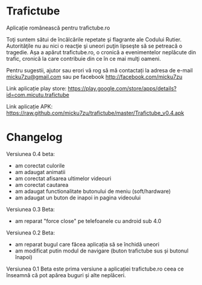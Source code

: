 Trafictube
==========

Aplicație românească pentru trafictube.ro

Toţi suntem sătui de încălcările repetate şi flagrante ale Codului Rutier. Autorităţile nu au nici o reacţie şi uneori puţin lipseşte să se petreacă o tragedie. Aşa a apărut trafictube.ro, o cronică a evenimentelor neplăcute din trafic, cronică la care contribuie din ce în ce mai mulţi oameni.

Pentru sugestii, ajutor sau erori vă rog să mă contactați la adresa de e-mail micku7zu@gmail.com sau pe facebook http://facebook.com/micku7zu

Link aplicație play store: https://play.google.com/store/apps/details?id=com.micutu.trafictube

Link aplicație APK: https://raw.github.com/micku7zu/trafictube/master/Trafictube_v0.4.apk


Changelog
==========

Versiunea 0.4 beta:
+ am corectat culorile
+ am adaugat animatii
+ am corectat afisarea ultimelor videouri
+ am corectat cautarea
+ am adaugat functionalitate butonului de meniu (soft/hardware)
+ am adaugat un buton de inapoi in pagina videoului

Versiunea 0.3 Beta:
+ am reparat "force close" pe telefoanele cu android sub 4.0

Versiunea 0.2 Beta:
+ am reparat bugul care făcea aplicația să se închidă uneori
+ am modificat putin modul de navigare (buton trafictube sus și butonul înapoi)

Versiunea 0.1 Beta este prima versiune a aplicației trafictube.ro ceea ce înseamnă că pot apărea buguri și alte neplăceri.
